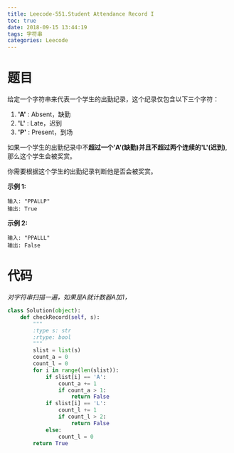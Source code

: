 ```yaml
---
title: Leecode-551.Student Attendance Record I
toc: true
date: 2018-09-15 13:44:19
tags: 字符串
categories: Leecode
---
```


# 题目

给定一个字符串来代表一个学生的出勤纪录，这个纪录仅包含以下三个字符：

1. **'A'** : Absent，缺勤
2. **'L'** : Late，迟到
3. **'P'** : Present，到场

如果一个学生的出勤纪录中不**超过一个'A'(缺勤)**并且**不超过两个连续的'L'(迟到)**,那么这个学生会被奖赏。

你需要根据这个学生的出勤纪录判断他是否会被奖赏。

**示例 1:**

```
输入: "PPALLP"
输出: True
```

**示例 2:**

```
输入: "PPALLL"
输出: False
```

# 代码

*对字符串扫描一遍，如果是A就计数器A加1，*

```python
class Solution(object):
    def checkRecord(self, s):
        """
        :type s: str
        :rtype: bool
        """
        slist = list(s)
        count_a = 0
        count_l = 0
        for i in range(len(slist)):
            if slist[i] == 'A':
                count_a += 1
                if count_a > 1:
                    return False
            if slist[i] == 'L':
                count_l += 1
                if count_l > 2:
                    return False
            else:
                count_l = 0
        return True
```

